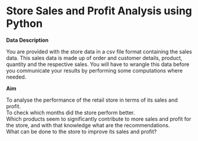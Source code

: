 # Store Sales and Profit Analysis using Python


**Data Description**

You are provided with the store data in a csv file format containing the sales data. This sales data is made up of order and customer details, product, quantity and the respective sales. You will have to wrangle this data before you communicate your results by performing some computations where needed.<br>

**Aim**<br>

To analyse the performance of the retail store in terms of its sales and profit.<br>
To check which months did the store perform better.<br>
Which products seem to significantly contribute to more sales and profit for the store, and with that knowledge what are the recommendations.<br>
What can be done to the store to improve its sales and profit?<br>
